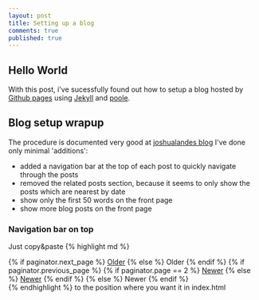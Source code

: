 ```yaml
---
layout: post
title: Setting up a blog
comments: true 
published: true
---
```


## Hello World
With this post, i've sucessfully found out how to setup a blog hosted by [Github pages](http://pages.github.com/)
using [Jekyll](http://jekyllrb.com) and [poole](https://github.com/poole/poole).

## Blog setup wrapup
The procedure is documented very good at [joshualandes blog](http://joshualande.com/jekyll-github-pages-poole/)
I've done only minimal 'additions':

- added a navigation bar at the top of each post to quickly navigate through the posts
- removed the related posts section, because it seems to only show the posts which are nearest by date
- show only the first 50 words on the front page
- show more blog posts on the front page

### Navigation bar on top
Just copy&paste
{% highlight md %}
<div class="pagination">
  {% if paginator.next_page %}
    <a class="pagination-item older" href="{{ site.baseurl }}page{{paginator.next_page}}">Older</a>
  {% else %}
    <span class="pagination-item older">Older</span>
  {% endif %}
  {% if paginator.previous_page %}
    {% if paginator.page == 2 %}
      <a class="pagination-item newer" href="{{ site.baseurl }}">Newer</a>
    {% else %}
      <a class="pagination-item newer" href="{{ site.baseurl }}page{{paginator.previous_page}}">Newer</a>
    {% endif %}
  {% else %}
    <span class="pagination-item newer">Newer</span>
  {% endif %}
</div>
{% endhighlight %}
to the position where you want it in index.html
